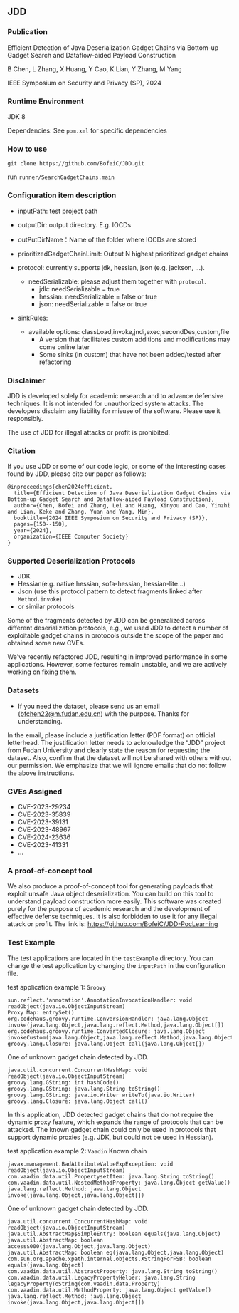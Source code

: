 ## JDD
### Publication
Efficient Detection of Java Deserialization Gadget Chains via Bottom-up Gadget Search and Dataflow-aided Payload Construction

B Chen, L Zhang, X Huang, Y Cao, K Lian, Y Zhang, M Yang

IEEE Symposium on Security and Privacy (SP), 2024

### Runtime Environment
JDK 8

Dependencies: See `pom.xml` for specific dependencies

### How to use
`git clone https://github.com/BofeiC/JDD.git`

run `runner/SearchGadgetChains.main`


### Configuration item description
- inputPath: test project path
- outputDir: output directory. E.g. IOCDs
- outPutDirName：Name of the folder where IOCDs are stored
- prioritizedGadgetChainLimit: Output N highest prioritized gadget chains
- protocol: currently supports jdk, hessian, json (e.g. jackson, ...).
  - needSerializable: please adjust them together with `protocol`.
    - jdk: needSerializable = true
    - hessian: needSerializable = false or true
    - json: needSerializable = false or true

- sinkRules:
  - available options: classLoad,invoke,jndi,exec,secondDes,custom,file
    - A version that facilitates custom additions and modifications may come online later
    - Some sinks (in custom) that have not been added/tested after refactoring

### Disclaimer
JDD is developed solely for academic research and to advance defensive techniques. It is not intended for unauthorized system attacks.
The developers disclaim any liability for misuse of the software. Please use it responsibly.

The use of JDD for illegal attacks or profit is prohibited.

### Citation
If you use JDD or some of our code logic, or some of the interesting cases found by JDD, please cite our paper as follows:
```
@inproceedings{chen2024efficient,
  title={Efficient Detection of Java Deserialization Gadget Chains via Bottom-up Gadget Search and Dataflow-aided Payload Construction},
  author={Chen, Bofei and Zhang, Lei and Huang, Xinyou and Cao, Yinzhi and Lian, Keke and Zhang, Yuan and Yang, Min},
  booktitle={2024 IEEE Symposium on Security and Privacy (SP)},
  pages={150--150},
  year={2024},
  organization={IEEE Computer Society}
}
```

### Supported Deserialization Protocols
- JDK
- Hessian(e.g. native hessian, sofa-hessian, hessian-lite...)
- Json (use this protocol pattern to detect fragments linked after `Method.invoke`)
- or similar protocols

Some of the fragments detected by JDD can be generalized across different deserialization protocols, e.g., we used JDD to detect a number of exploitable gadget chains in protocols outside the scope of the paper and obtained some new CVEs.

We've recently refactored JDD, resulting in improved performance in some applications. However, some features remain unstable, and we are actively working on fixing them.

### Datasets
- If you need the dataset, please send us an email (bfchen22@m.fudan.edu.cn) with the purpose. Thanks for understanding.

In the email, please include a justification letter (PDF format) on official letterhead. 
The justification letter needs to acknowledge the “JDD” project from Fudan University and clearly state the reason for requesting the dataset. 
Also, confirm that the dataset will not be shared with others without our permission. We emphasize that we will ignore emails that do not follow the above instructions.

### CVEs Assigned
- CVE-2023-29234
- CVE-2023-35839
- CVE-2023-39131
- CVE-2023-48967
- CVE-2024-23636
- CVE-2023-41331
- ...


### A proof-of-concept tool
We also produce a proof-of-concept tool for generating payloads that exploit unsafe Java object deserialization. You can build on this tool to understand payload construction more easily.
This software was created purely for the purpose of academic research and the development of effective defense techniques. It is also forbidden to use it for any illegal attack or profit.
The link is: https://github.com/BofeiC/JDD-PocLearning

### Test Example
The test applications are located in the `testExample` directory. You can change the test application by changing the `inputPath` in the configuration file.

test application example 1: `Groovy`
```
sun.reflect.'annotation'.AnnotationInvocationHandler: void readObject(java.io.ObjectInputStream)
Proxy Map: entrySet()
org.codehaus.groovy.runtime.ConversionHandler: java.lang.Object invoke(java.lang.Object,java.lang.reflect.Method,java.lang.Object[])
org.codehaus.groovy.runtime.ConvertedClosure: java.lang.Object invokeCustom(java.lang.Object,java.lang.reflect.Method,java.lang.Object[])
groovy.lang.Closure: java.lang.Object call(java.lang.Object[])
```
One of unknown gadget chain detected by JDD.
```
java.util.concurrent.ConcurrentHashMap: void readObject(java.io.ObjectInputStream)
groovy.lang.GString: int hashCode()
groovy.lang.GString: java.lang.String toString()
groovy.lang.GString: java.io.Writer writeTo(java.io.Writer)
groovy.lang.Closure: java.lang.Object call()
```
In this application, JDD detected gadget chains that do not require the dynamic proxy feature, which expands the range of protocols that can be attacked. The known gadget chain could only be used in protocols that support dynamic proxies (e.g. JDK, but could not be used in Hessian).


test application example 2: `Vaadin`
Known chain
```
javax.management.BadAttributeValueExpException: void readObject(java.io.ObjectInputStream)
com.vaadin.data.util.PropertysetItem: java.lang.String toString()
com.vaadin.data.util.NestedMethodProperty: java.lang.Object getValue()
java.lang.reflect.Method: java.lang.Object invoke(java.lang.Object,java.lang.Object[])
```
One of unknown gadget chain detected by JDD.
```
java.util.concurrent.ConcurrentHashMap: void readObject(java.io.ObjectInputStream)
java.util.AbstractMap$SimpleEntry: boolean equals(java.lang.Object)
java.util.AbstractMap: boolean access$000(java.lang.Object,java.lang.Object)
java.util.AbstractMap: boolean eq(java.lang.Object,java.lang.Object)
com.sun.org.apache.xpath.internal.objects.XStringForFSB: boolean equals(java.lang.Object)
com.vaadin.data.util.AbstractProperty: java.lang.String toString()
com.vaadin.data.util.LegacyPropertyHelper: java.lang.String legacyPropertyToString(com.vaadin.data.Property)
com.vaadin.data.util.MethodProperty: java.lang.Object getValue()
java.lang.reflect.Method: java.lang.Object invoke(java.lang.Object,java.lang.Object[])
```